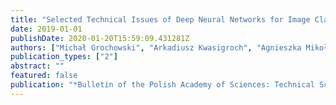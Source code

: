 ```yaml
---
title: "Selected Technical Issues of Deep Neural Networks for Image Classification Purposes"
date: 2019-01-01
publishDate: 2020-01-20T15:59:09.431281Z
authors: ["Michał Grochowski", "Arkadiusz Kwasigroch", "Agnieszka Mikołajczyk"]
publication_types: ["2"]
abstract: ""
featured: false
publication: "*Bulletin of the Polish Academy of Sciences: Technical Sciences*"
---
```



